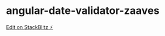 # angular-date-validator-zaaves

[Edit on StackBlitz ⚡️](https://stackblitz.com/edit/angular-date-validator-zaaves)